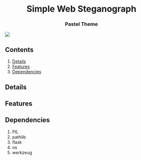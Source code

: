 <div align="center">
    <h1>Simple Web Steganograph</h1>
</div>

<div align="center">
    <h3>Pastel Theme</h3>
</div>

![](/screenshots/...)

## Contents ##
1. [Details](#details)
2. [Features](#features)
3. [Dependencies](#dependencies)


<a name="details"></a>
## Details ##


<a name="features"></a>
## Features ##


<a name="dependencies"></a>
## Dependencies ##
1. PIL
2. pathlib
3. flask
4. os
5. werkzeug
